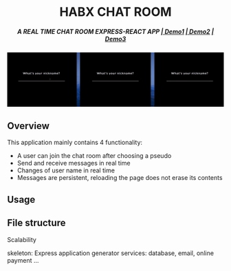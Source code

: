 <h1 align="center">HABX CHAT ROOM </h1>

<h5 align="center">A REAL TIME CHAT ROOM EXPRESS-REACT APP
<a href="https://github.com/shenlin192/habx-chatroom/blob/master/doc/sendMessage.gif?raw=true">| Demo1</a>
<a href="https://github.com/shenlin192/habx-chatroom/blob/master/doc/changeName.gif?raw=true">| Demo2</a>
<a href="https://github.com/shenlin192/habx-chatroom/blob/master/doc/refresh.gif?raw=true">| Demo3</a>
</h5>

<p align="center">
<img src="https://github.com/shenlin192/habx-chatroom/blob/master/doc/sendMessage.gif?raw=true" alt="demo" style="max-width:100%">
</p>

## Overview
This application mainly contains 4 functionality:

- A user can join the chat room after choosing a pseudo
- Send and receive messages in real time
- Changes of user name in real time
- Messages are persistent, reloading the page does not erase its contents

## Usage



## File structure
Scalability
 
skeleton: Express application generator
services: database, email, online payment ...